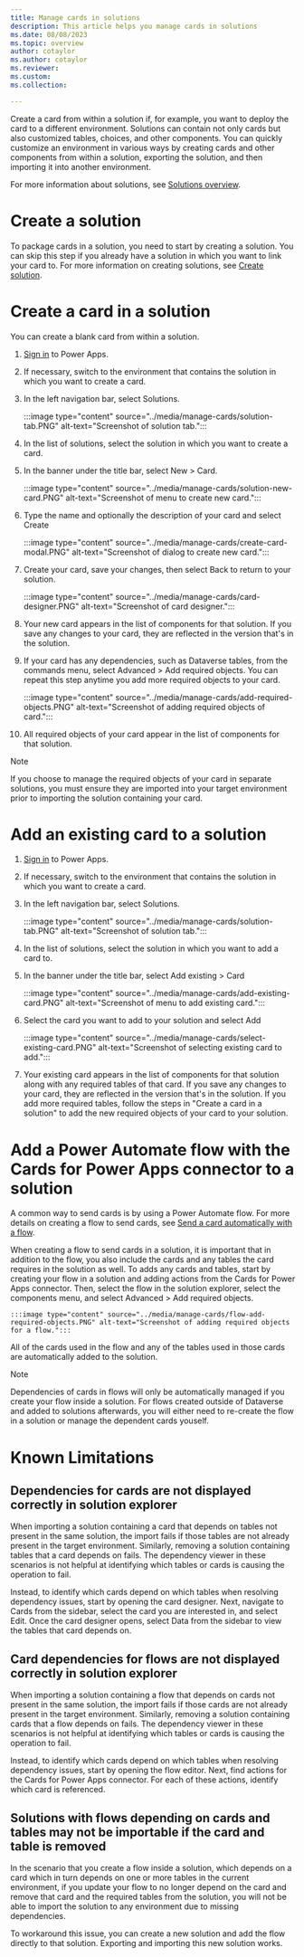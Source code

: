 ```yaml
---
title: Manage cards in solutions
description: This article helps you manage cards in solutions
ms.date: 08/08/2023
ms.topic: overview
author: cotaylor
ms.author: cotaylor
ms.reviewer: 
ms.custom: 
ms.collection: 

---
```


Create a card from within a solution if, for example, you want to deploy the card to a different environment. Solutions can contain not only cards but also customized tables, choices, and other components. You can quickly customize an environment in various ways by creating cards and other components from within a solution, exporting the solution, and then importing it into another environment.

For more information about solutions, see [Solutions overview](https://learn.microsoft.com/en-us/power-apps/maker/data-platform/solutions-overview).

# Create a solution

To package cards in a solution, you need to start by creating a solution. You can skip this step if you already have a solution in which you want to link your card to. For more information on creating solutions, see [Create solution](https://learn.microsoft.com/en-us/power-apps/maker/data-platform/create-solution).

# Create a card in a solution

You can create a blank card from within a solution.

1. [Sign in](https://make.powerapps.com/?utm_source=padocs&utm_medium=linkinadoc&utm_campaign=referralsfromdoc) to Power Apps.
1. If necessary, switch to the environment that contains the solution in which you want to create a card.
1. In the left navigation bar, select Solutions.

    :::image type="content" source="../media/manage-cards/solution-tab.PNG" alt-text="Screenshot of solution tab.":::

1. In the list of solutions, select the solution in which you want to create a card.
1. In the banner under the title bar, select New > Card.

    :::image type="content" source="../media/manage-cards/solution-new-card.PNG" alt-text="Screenshot of menu to create new card.":::

1. Type the name and optionally the description of your card and select Create

    :::image type="content" source="../media/manage-cards/create-card-modal.PNG" alt-text="Screenshot of dialog to create new card.":::

1. Create your card, save your changes, then select Back to return to your solution.

    :::image type="content" source="../media/manage-cards/card-designer.PNG" alt-text="Screenshot of card designer.":::

1. Your new card appears in the list of components for that solution. If you save any changes to your card, they are reflected in the version that's in the solution.
1. If your card has any dependencies, such as Dataverse tables, from the commands menu, select Advanced > Add required objects. You can repeat this step anytime you add more required objects to your card.

    :::image type="content" source="../media/manage-cards/add-required-objects.PNG" alt-text="Screenshot of adding required objects of card.":::

1. All required objects of your card appear in the list of components for that solution.

> [!NOTE]
> If you choose to manage the required objects of your card in separate solutions, you must ensure they are imported into your target environment prior to importing the solution containing your card.

# Add an existing card to a solution

1. [Sign in](https://make.powerapps.com/?utm_source=padocs&utm_medium=linkinadoc&utm_campaign=referralsfromdoc) to Power Apps.
1. If necessary, switch to the environment that contains the solution in which you want to create a card.
1. In the left navigation bar, select Solutions.

    :::image type="content" source="../media/manage-cards/solution-tab.PNG" alt-text="Screenshot of solution tab.":::

1. In the list of solutions, select the solution in which you want to add a card to.
1. In the banner under the title bar, select Add existing > Card

    :::image type="content" source="../media/manage-cards/add-existing-card.PNG" alt-text="Screenshot of menu to add existing card.":::

1. Select the card you want to add to your solution and select Add

    :::image type="content" source="../media/manage-cards/select-existing-card.PNG" alt-text="Screenshot of selecting existing card to add.":::

1. Your existing card appears in the list of components for that solution along with any required tables of that card. If you save any changes to your card, they are reflected in the version that's in the solution. If you add more required tables, follow the steps in "Create a card in a solution" to add the new required objects of your card to your solution.

# Add a Power Automate flow with the Cards for Power Apps connector to a solution

A common way to send cards is by using a Power Automate flow. For more details on creating a flow to send cards, see [Send a card automatically with a flow](https://learn.microsoft.com/en-us/power-apps/cards/send-a-card/send-card-with-flow).

 When creating a flow to send cards in a solution, it is important that in addition to the flow, you also include the cards and any tables the card requires in the solution as well. To adds any cards and tables, start by creating your flow in a solution and adding actions from the Cards for Power Apps connector. Then, select the flow in the solution explorer, select the components menu, and select Advanced > Add required objects.
 
    :::image type="content" source="../media/manage-cards/flow-add-required-objects.PNG" alt-text="Screenshot of adding required objects for a flow.":::

All of the cards used in the flow and any of the tables used in those cards are automatically added to the solution.

> [!NOTE]
> Dependencies of cards in flows will only be automatically managed if you create your flow inside a solution. For flows created outside of Dataverse and added to solutions afterwards, you will either need to re-create the flow in a solution or manage the dependent cards youself.

# Known Limitations

## Dependencies for cards are not displayed correctly in solution explorer

When importing a solution containing a card that depends on tables not present in the same solution, the import fails if those tables are not already present in the target environment. Similarly, removing a solution containing tables that a card depends on fails. The dependency viewer in these scenarios is not helpful at identifying which tables or cards is causing the operation to fail.

Instead, to identify which cards depend on which tables when resolving dependency issues, start by opening the card designer. Next, navigate to Cards from the sidebar, select the card you are interested in, and select Edit. Once the card designer opens, select Data from the sidebar to view the tables that card depends on.

## Card dependencies for flows are not displayed correctly in solution explorer

When importing a solution containing a flow that depends on cards not present in the same solution, the import fails if those cards are not already present in the target environment. Similarly, removing a solution containing cards that a flow depends on fails. The dependency viewer in these scenarios is not helpful at identifying which tables or cards is causing the operation to fail.

Instead, to identify which cards depend on which tables when resolving dependency issues, start by opening the flow editor. Next, find actions for the Cards for Power Apps connector. For each of these actions, identify which card is referenced.

## Solutions with flows depending on cards and tables may not be importable if the card and table is removed

In the scenario that you create a flow inside a solution, which depends on a card which in turn depends on one or more tables in the current environment, if you update your flow to no longer depend on the card and remove that card and the required tables from the solution, you will not be able to import the solution to any environment due to missing dependencies.

To workaround this issue, you can create a new solution and add the flow directly to that solution. Exporting and importing this new solution works.